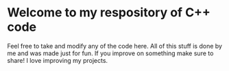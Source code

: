 # Welcome to my respository of C++ code
Feel free to take and modify any of the code here. All of this stuff is done by me and was made just for fun.
If you improve on something make sure to share! I love improving my projects.
